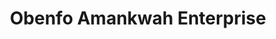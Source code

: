 ---
title: "Obenfo Amankwah Enterprise"
url: /kumasi/obenfo-amankwah-enterprise/
shop: Radiotechnik
---
